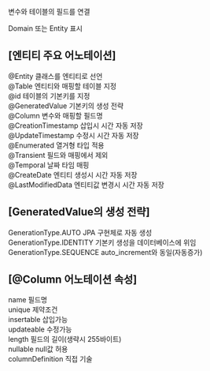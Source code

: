 변수와 테이블의 필드를 연결

Domain 또는 Entity 표시

## [엔티티 주요 어노테이션] <br>
@Entity 클래스를 엔티티로 선언 <br>
@Table  엔티티와 매핑할 테이블 지정 <br>
@id     테이블의 기본키를 지정 <br>
@GeneratedValue 기본키의 생성 전략 <br>
@Column 변수와 매핑할 필드명 <br>
@CreationTimestamp 삽입시 시간 자동 저장 <br>
@UpdateTimestamp 수정시 시간 자동 저장 <br>
@Enumerated 열거형 타입 적용 <br>
@Transient 필드와 매핑에서 제외 <br>
@Temporal 날짜 타임 매핑 <br>
@CreateDate 엔티티 생성시 시간 자동 저장 <br>
@LastModifiedData 엔티티값 변경시 시간 자동 저장 <br>

## [GeneratedValue의 생성 전략] <br>
GenerationType.AUTO     JPA 구현체로 자동 생성 <br>
GenerationType.IDENTITY 기본키 생성을 데이터베이스에 위임  <br>
GenerationType.SEQUENCE auto_increment와 동일(자동증가) <br>

## [@Column 어노테이션 속성] <br>
name        필드명 <br>
unique      제약조건 <br>
insertable  삽입가능 <br>
updateable  수정가능 <br>
length      필드의 길이(생략시 255바이트) <br>
nullable    null값 허용 <br>
columnDefinition 직접 기술 <br>
